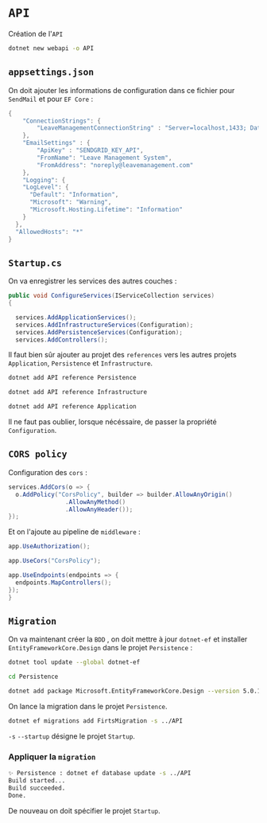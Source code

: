 # `API`

Création de l'`API`

```bash
dotnet new webapi -o API
```



## `appsettings.json`

On doit ajouter les informations de configuration dans ce fichier pour `SendMail` et pour `EF Core` :

```cs
{
    "ConnectionStrings": {
        "LeaveManagementConnectionString" : "Server=localhost,1433; Database=hr_leave_management; User=sa; Password=huk@r2Xmen99"
    },
    "EmailSettings" : {
        "ApiKey" : "SENDGRID_KEY_API",
        "FromName": "Leave Management System",
        "FromAddress": "noreply@leavemanagement.com"
    },
    "Logging": {
    "LogLevel": {
      "Default": "Information",
      "Microsoft": "Warning",
      "Microsoft.Hosting.Lifetime": "Information"
    }
  },
  "AllowedHosts": "*"
}
```



## `Startup.cs`

On va enregistrer les services des autres couches :

```cs
public void ConfigureServices(IServiceCollection services)
{

  services.AddApplicationServices();
  services.AddInfrastructureServices(Configuration);
  services.AddPersistenceServices(Configuration);
  services.AddControllers();
```

Il faut bien sûr ajouter au projet des `references` vers les autres projets `Application`, `Persistence` et `Infrastructure`.

```bash
dotnet add API reference Persistence 

dotnet add API reference Infrastructure

dotnet add API reference Application
```

Il ne faut pas oublier, lorsque nécéssaire, de passer la propriété `Configuration`.



## `CORS policy`

Configuration des `cors` :

```cs
services.AddCors(o => {
  o.AddPolicy("CorsPolicy", builder => builder.AllowAnyOrigin()
             	.AllowAnyMethod()
             	.AllowAnyHeader());
});
```

Et on l'ajoute au pipeline de `middleware` :

```cs
app.UseAuthorization();

app.UseCors("CorsPolicy");

app.UseEndpoints(endpoints => {
  endpoints.MapControllers();
});
}
```



## `Migration`

On va maintenant créer la `BDD` , on doit mettre à jour `dotnet-ef` et installer `EntityFrameworkCore.Design` dans le projet `Persistence` :

```bash
dotnet tool update --global dotnet-ef

cd Persistence

dotnet add package Microsoft.EntityFrameworkCore.Design --version 5.0.10
```

On lance la migration dans le projet `Persistence`.

```bash
dotnet ef migrations add FirtsMigration -s ../API
```

`-s` `--startup` désigne le projet `Startup`.



### Appliquer la `migration`

```bash
✨ Persistence : dotnet ef database update -s ../API 
Build started...
Build succeeded.
Done.
```

De nouveau on doit spécifier le projet `Startup`.

